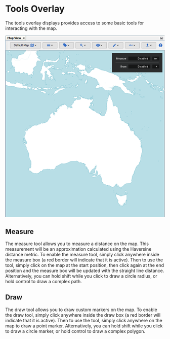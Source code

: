 # Tools Overlay

The tools overlay displays provides access to some basic tools for
interacting with the map.

<div style="text-align: center">

![Tools Overlay](resources/MapOverlayTools.png)

</div>

## Measure

The measure tool allows you to measure a distance on the map. This
measurement will be an approximation calculated using the Haversine
distance metric. To enable the measure tool, simply click anywhere
inside the measure box (a red border will indicate that it is active).
Then to use the tool, simply click on the map at the start position,
then click again at the end position and the measure box will be updated
with the straight line distance. Alternatively, you can hold shift while
you click to draw a circle radius, or hold control to draw a complex
path.

## Draw

The draw tool allows you to draw custom markers on the map. To enable
the draw tool, simply click anywhere inside the draw box (a red border
will indicate that it is active). Then to use the tool, simply click
anywhere on the map to draw a point marker. Alternatively, you can hold
shift while you click to draw a circle marker, or hold control to draw a
complex polygon.
